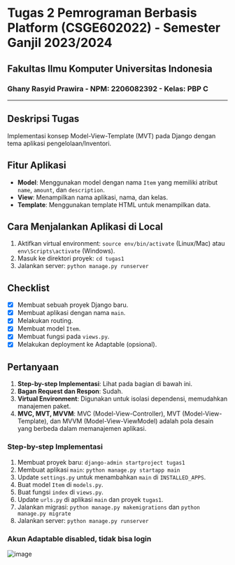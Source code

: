 ﻿# Tugas 2 Pemrograman Berbasis Platform (CSGE602022) - Semester Ganjil 2023/2024
## Fakultas Ilmu Komputer Universitas Indonesia
### Ghany Rasyid Prawira - NPM: 2206082392 - Kelas: PBP C

---

## Deskripsi Tugas
Implementasi konsep Model-View-Template (MVT) pada Django dengan tema aplikasi pengelolaan/Inventori.

## Fitur Aplikasi
- **Model**: Menggunakan model dengan nama `Item` yang memiliki atribut `name`, `amount`, dan `description`.
- **View**: Menampilkan nama aplikasi, nama, dan kelas.
- **Template**: Menggunakan template HTML untuk menampilkan data.

## Cara Menjalankan Aplikasi di Local
1. Aktifkan virtual environment: `source env/bin/activate` (Linux/Mac) atau `env\Scripts\activate` (Windows).
2. Masuk ke direktori proyek: `cd tugas1`
3. Jalankan server: `python manage.py runserver`

## Checklist
- [x] Membuat sebuah proyek Django baru.
- [x] Membuat aplikasi dengan nama `main`.
- [x] Melakukan routing.
- [x] Membuat model `Item`.
- [x] Membuat fungsi pada `views.py`.
- [x] Melakukan deployment ke Adaptable (opsional).

## Pertanyaan
1. **Step-by-step Implementasi**: Lihat pada bagian di bawah ini.
2. **Bagan Request dan Respon**: Sudah.
3. **Virtual Environment**: Digunakan untuk isolasi dependensi, memudahkan manajemen paket.
4. **MVC, MVT, MVVM**: MVC (Model-View-Controller), MVT (Model-View-Template), dan MVVM (Model-View-ViewModel) adalah pola desain yang berbeda dalam memanajemen aplikasi.

### Step-by-step Implementasi
1. Membuat proyek baru: `django-admin startproject tugas1`
2. Membuat aplikasi `main`: `python manage.py startapp main`
3. Update `settings.py` untuk menambahkan `main` di `INSTALLED_APPS`.
4. Buat model `Item` di `models.py`.
5. Buat fungsi `index` di `views.py`.
6. Update `urls.py` di aplikasi `main` dan proyek `tugas1`.
7. Jalankan migrasi: `python manage.py makemigrations` dan `python manage.py migrate`
8. Jalankan server: `python manage.py runserver`

### Akun Adaptable disabled, tidak bisa login
![image](https://github.com/GhanyR/Tugas2/assets/63539023/e780e403-fa50-4fbc-bb89-10bbff33ad32)


